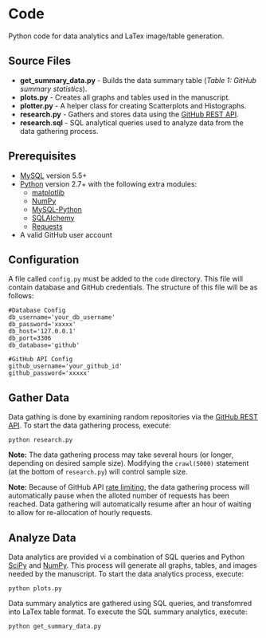 # Code

Python code for data analytics and LaTex image/table generation.

## Source Files
* __get_summary_data.py__ - Builds the data summary table (_Table 1: GitHub summary statistics_).
* __plots.py__ - Creates all graphs and tables used in the manuscript.
* __plotter.py__ - A helper class for creating Scatterplots and Histographs.
* __research.py__ - Gathers and stores data using the [GitHub REST API](https://developer.github.com/v3/).
* __research.sql__ - SQL analytical queries used to analyze data from the data gathering process.

## Prerequisites
* [MySQL](http://www.mysql.com/) version 5.5+
* [Python](https://www.python.org/) version 2.7+ with the following extra modules:
    * [matplotlib](http://matplotlib.org/)
    * [NumPy](http://www.numpy.org/)
    * [MySQL-Python](http://mysql-python.sourceforge.net/)
    * [SQLAlchemy](http://www.sqlalchemy.org/)
    * [Requests](http://docs.python-requests.org/)
* A valid GitHub user account

## Configuration
A file called ```config.py``` must be added to the ```code``` directory. This file will contain database and GitHub credentials. The structure of this file will be as follows:

```
#Database Config
db_username='your_db_username'
db_password='xxxxx'
db_host='127.0.0.1'
db_port=3306
db_database='github'

#GitHub API Config
github_username='your_github_id'
github_password='xxxxx'
```

## Gather Data
Data gathing is done by examining random repositories via the [GitHub REST API](https://developer.github.com/v3/). To start the data gathering process, execute:

    python research.py
    
__Note:__ The data gathering process may take several hours (or longer, depending on desired sample size). Modifying the ```crawl(5000)``` statement (at the bottom of ```research.py```) will control sample size.

__Note:__ Because of GitHub API [rate limiting](https://developer.github.com/v3/#rate-limiting), the data gathering process will automatically pause when the alloted number of requests has been reached. Data gathering will automatically resume after an hour of waiting to allow for re-allocation of hourly requests.
    
## Analyze Data
Data analytics are provided vi a combination of SQL queries and Python [SciPy](http://www.scipy.org/) and [NumPy](http://www.numpy.org/). This process will generate all graphs, tables, and images needed by the manuscript. To start the data analytics process, execute:

    python plots.py

Data summary analytics are gathered using SQL queries, and transfomred into LaTex table format. To execute the SQL summary analytics, execute:

    python get_summary_data.py
